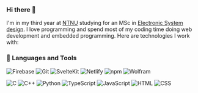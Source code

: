 ### Hi there 👋
I'm in my third year at [NTNU](https://www.ntnu.no/) studying for an MSc in [Electronic System design](https://www.ntnu.no/studier/mtelsys). I love programming and spend most of my coding time doing web development and embedded programming. Here are technologies I work with:

### 🧰 Languages and Tools
![Firebase](https://img.shields.io/badge/Firebase-gray?logo=firebase)
![Git](https://img.shields.io/badge/Git-gray?logo=git)
![SvelteKit](https://img.shields.io/badge/SvelteKit-gray?logo=svelte)
![Netlify](https://img.shields.io/badge/Netlify-gray?logo=netlify)
![npm](https://img.shields.io/badge/npm-gray?logo=npm)
![Wolfram](https://img.shields.io/badge/Wolfram-gray?logo=wolfram)


![C](https://img.shields.io/badge/C-gray?logo=c)
![C++](https://img.shields.io/badge/C%2B%2B-gray?logo=cplusplus)
![Python](https://img.shields.io/badge/Python-gray?logo=python)
![TypeScript](https://img.shields.io/badge/TypeScript-gray?logo=typescript)
![JavaScript](https://img.shields.io/badge/JavaScript-gray?logo=javascript)
![HTML](https://img.shields.io/badge/HTML-gray?logo=html5)
![CSS](https://img.shields.io/badge/CSS-gray?logo=css3)




















<!--
**NamePending99/NamePending99** is a ✨ _special_ ✨ repository because its `README.md` (this file) appears on your GitHub profile.

Here are some ideas to get you started:

- 🔭 I’m currently working on ...
- 🌱 I’m currently learning ...
- 👯 I’m looking to collaborate on ...
- 🤔 I’m looking for help with ...
- 💬 Ask me about ...
- 📫 How to reach me: ...
- 😄 Pronouns: ...
- ⚡ Fun fact: ...
-->
